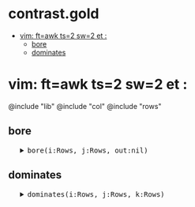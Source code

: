 #  contrast.gold
- [vim: ft=awk ts=2 sw=2 et :](/docs/contrast.md#vim-ftawk-ts2-sw2-et-)
  - [bore](/docs/contrast.md#bore)
  - [dominates](/docs/contrast.md#dominates)


# vim: ft=awk ts=2 sw=2 et :

@include "lib"
@include "col"
@include "rows"

## bore

<ul><details><summary><tt>bore(i:Rows, j:Rows, out:nil)</tt></summary>

```awk
function bore(i:Rows,j:Rows,out:nil,      I,J,c,v,b,r,n,s) {
  I = length(i.rows)
  J = length(j.rows)
  List(out)
  for(c in i.xs)
    for(v in i.cols[c].seen) {
      b = i.cols[c].seen[v]
      r = (v in j.cols[c].seen) ? j.cols[c].seen[v] : 0
      b = b/I
      r = r/J
      s = b^2/(b + r + 1E-32) 
      if (b > r) {
        n++
        out[n].str = c" = "v" : "int(100*s)
        out[n].col = c
        out[n].val = v
        out[n].y   = s }}
  keysort(out,"y") }
```

</details></ul>

## dominates

<ul><details><summary><tt>dominates(i:Rows, j:Rows, k:Rows)</tt></summary>

```awk
function dominates(i:Rows,j:Rows,k:Rows,      w,n,c,a,b,s1,s2) {
  n = length(i.ys)
  for(c in i.ys) {
    w   = k.cols[c].w
    a   = i.cols[c].mu
    b   = j.cols[c].mu
    a   = NumNorm(k.cols[c], a)
    b   = NumNorm(k.cols[c], b)
    s1 -= Gold.e^(w*(a-b)/n)
    s2 -= Gold.e^(w*(b-a)/n)
  }
  return s1/n <= s2/n }
```

</details></ul>
